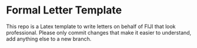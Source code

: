 # Formal Letter Template

This repo is a Latex template to write letters on behalf of FIJI that look professional. Please only commit changes that make it easier to understand, add anything else to a new branch.
